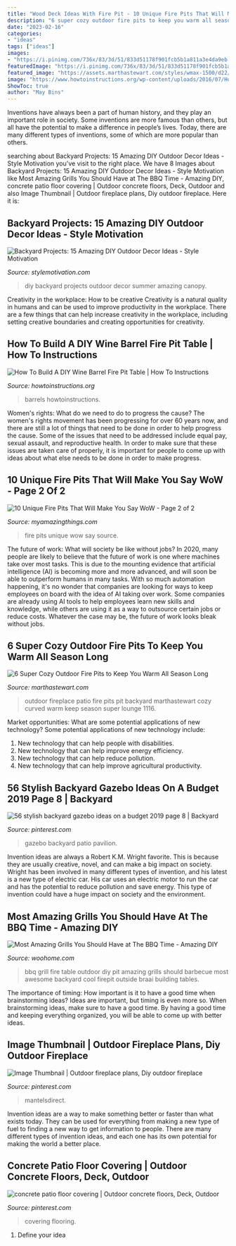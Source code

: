 ```yaml
---
title: "Wood Deck Ideas With Fire Pit - 10 Unique Fire Pits That Will Make You Say Wow"
description: "6 super cozy outdoor fire pits to keep you warm all season long"
date: "2023-02-16"
categories:
- "ideas"
tags: ["ideas"]
images:
- "https://i.pinimg.com/736x/83/3d/51/833d51178f901fcb5b1a811a3e4da9eb.jpg"
featuredImage: "https://i.pinimg.com/736x/83/3d/51/833d51178f901fcb5b1a811a3e4da9eb.jpg"
featured_image: "https://assets.marthastewart.com/styles/wmax-1500/d22/outdoor-fireplace-1116/outdoor-fireplace-1116.jpg?itok=RtoOGKhQ"
image: "https://www.howtoinstructions.org/wp-content/uploads/2016/07/How-To-Build-A-Wine-Barrel-Fire-Pit-Table-4-660x344.jpg"
ShowToc: true
author: "May Bins"
---
```



Inventions have always been a part of human history, and they play an important role in society. Some inventions are more famous than others, but all have the potential to make a difference in people’s lives. Today, there are many different types of inventions, some of which are more popular than others.

	

		
searching about Backyard Projects: 15 Amazing DIY Outdoor Decor Ideas - Style Motivation you've visit to the right place. We have 8 Images about Backyard Projects: 15 Amazing DIY Outdoor Decor Ideas - Style Motivation like Most Amazing Grills You Should Have at The BBQ Time - Amazing DIY, concrete patio floor covering | Outdoor concrete floors, Deck, Outdoor and also Image Thumbnail | Outdoor fireplace plans, Diy outdoor fireplace. Here it is:
		
    
## Backyard Projects: 15 Amazing DIY Outdoor Decor Ideas - Style Motivation

<img loading=lazy src="https://homebnc.com/homeimg/2017/05/05-diy-backyard-projects-ideas-homebnc.jpg" onerror="this.onerror=null;this.src='https://tse4.mm.bing.net/th?id=OIP.tKZbJD8Aww5Vd8TjgboDtAHaK_&amp;pid=15.1';" alt="Backyard Projects: 15 Amazing DIY Outdoor Decor Ideas - Style Motivation">

_Source: stylemotivation.com_

>diy backyard projects outdoor decor summer amazing canopy. 

	

Creativity in the workplace: How to be creative
Creativity is a natural quality in humans and can be used to improve productivity in the workplace. There are a few things that can help increase creativity in the workplace, including setting creative boundaries and creating opportunities for creativity.

    
## How To Build A DIY Wine Barrel Fire Pit Table | How To Instructions

<img loading=lazy src="https://www.howtoinstructions.org/wp-content/uploads/2016/07/How-To-Build-A-Wine-Barrel-Fire-Pit-Table-4-660x344.jpg" onerror="this.onerror=null;this.src='https://tse4.mm.bing.net/th?id=OIP.BaXAGNbLhQHLAzvkoIol0QHaD3&amp;pid=15.1';" alt="How To Build A DIY Wine Barrel Fire Pit Table | How To Instructions">

_Source: howtoinstructions.org_

>barrels howtoinstructions. 

	

Women's rights: What do we need to do to progress the cause?
The women's rights movement has been progressing for over 60 years now, and there are still a lot of things that need to be done in order to help progress the cause. Some of the issues that need to be addressed include equal pay, sexual assault, and reproductive health. In order to make sure that these issues are taken care of properly, it is important for people to come up with ideas about what else needs to be done in order to make progress.

    
## 10 Unique Fire Pits That Will Make You Say WoW - Page 2 Of 2

<img loading=lazy src="http://myamazingthings.com/wp-content/uploads/2017/01/firepit8.jpg" onerror="this.onerror=null;this.src='https://tse2.mm.bing.net/th?id=OIP.lzHfyi5a7e3-kVnr82Tp-wHaHa&amp;pid=15.1';" alt="10 Unique Fire Pits That Will Make You Say WoW - Page 2 of 2">

_Source: myamazingthings.com_

>fire pits unique wow say source. 

	

The future of work: What will society be like without jobs?
In 2020, many people are likely to believe that the future of work is one where machines take over most tasks. This is due to the mounting evidence that artificial intelligence (AI) is becoming more and more advanced, and will soon be able to outperform humans in many tasks. With so much automation happening, it's no wonder that companies are looking for ways to keep employees on board with the idea of AI taking over work. Some companies are already using AI tools to help employees learn new skills and knowledge, while others are using it as a way to outsource certain jobs or reduce costs. Whatever the case may be, the future of work looks bleak without jobs.

    
## 6 Super Cozy Outdoor Fire Pits To Keep You Warm All Season Long

<img loading=lazy src="https://assets.marthastewart.com/styles/wmax-1500/d22/outdoor-fireplace-1116/outdoor-fireplace-1116.jpg?itok=RtoOGKhQ" onerror="this.onerror=null;this.src='https://tse2.mm.bing.net/th?id=OIP.2uLFWNfmxxtBOuNtsweEhwHaKh&amp;pid=15.1';" alt="6 Super Cozy Outdoor Fire Pits to Keep You Warm All Season Long">

_Source: marthastewart.com_

>outdoor fireplace patio fire pits pit backyard marthastewart cozy curved warm keep season super lounge 1116. 

	

Market opportunities: What are some potential applications of new technology?
Some potential applications of new technology include: 
1. New technology that can help people with disabilities. 
2. New technology that can help improve energy efficiency. 
3. New technology that can help reduce pollution. 
4. New technology that can help improve agricultural productivity.

    
## 56 Stylish Backyard Gazebo Ideas On A Budget 2019 Page 8 | Backyard

<img loading=lazy src="https://i.pinimg.com/736x/83/3d/51/833d51178f901fcb5b1a811a3e4da9eb.jpg" onerror="this.onerror=null;this.src='https://tse3.mm.bing.net/th?id=OIP.BzA79NT3fMlxyMCefVt3fgHaJ4&amp;pid=15.1';" alt="56 stylish backyard gazebo ideas on a budget 2019 page 8 | Backyard">

_Source: pinterest.com_

>gazebo backyard patio pavilion. 

	

Invention ideas are always a Robert K.M. Wright favorite. This is because they are usually creative, novel, and can make a big impact on society. Wright has been involved in many different types of invention, and his latest is a new type of electric car. His car uses an electric motor to run the car and has the potential to reduce pollution and save energy. This type of invention could have a huge impact on society and the environment.

    
## Most Amazing Grills You Should Have At The BBQ Time - Amazing DIY

<img loading=lazy src="http://www.woohome.com/wp-content/uploads/2016/01/bbq-grill-03.jpg" onerror="this.onerror=null;this.src='https://tse3.mm.bing.net/th?id=OIP.e5N356dyQYVRSBX6SmJJuAHaNB&amp;pid=15.1';" alt="Most Amazing Grills You Should Have at The BBQ Time - Amazing DIY">

_Source: woohome.com_

>bbq grill fire table outdoor diy pit amazing grills should barbecue most awesome backyard cool firepit outside braai building tables. 

	

The importance of timing: How important is it to have a good time when brainstorming ideas?
Ideas are important, but timing is even more so. When brainstorming ideas, make sure to have a good time. By having a good time and keeping everything organized, you will be able to come up with better ideas.

    
## Image Thumbnail | Outdoor Fireplace Plans, Diy Outdoor Fireplace

<img loading=lazy src="https://i.pinimg.com/736x/f1/a2/af/f1a2af76242afa686a57c3e20d524301.jpg" onerror="this.onerror=null;this.src='https://tse2.mm.bing.net/th?id=OIP.4lzgiZNTxCA6InjjjZD8HAHaJ4&amp;pid=15.1';" alt="Image Thumbnail | Outdoor fireplace plans, Diy outdoor fireplace">

_Source: pinterest.com_

>mantelsdirect. 

	

Invention ideas are a way to make something better or faster than what exists today. They can be used for everything from making a new type of fuel to finding a new way to get information to people. There are many different types of invention ideas, and each one has its own potential for making the world a better place.

    
## Concrete Patio Floor Covering | Outdoor Concrete Floors, Deck, Outdoor

<img loading=lazy src="https://i.pinimg.com/736x/0d/95/83/0d9583ca8f9713cf65bd2b639d818a7e--concrete-patios-floor-covering.jpg" onerror="this.onerror=null;this.src='https://tse1.mm.bing.net/th?id=OIP.IGGdASrTOaZgSM9mg1Ax0AHaHa&amp;pid=15.1';" alt="concrete patio floor covering | Outdoor concrete floors, Deck, Outdoor">

_Source: pinterest.com_

>covering flooring. 

	

1. Define your idea

